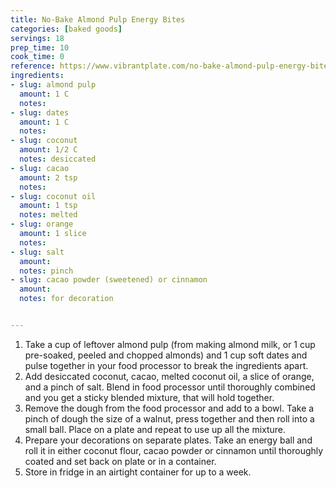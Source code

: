 ```yaml
---
title: No-Bake Almond Pulp Energy Bites
categories: [baked goods]
servings: 18
prep_time: 10
cook_time: 0
reference: https://www.vibrantplate.com/no-bake-almond-pulp-energy-bites-vegan/#mv-creation-74-jtr
ingredients:
- slug: almond pulp
  amount: 1 C
  notes:
- slug: dates
  amount: 1 C
  notes:
- slug: coconut
  amount: 1/2 C
  notes: desiccated
- slug: cacao
  amount: 2 tsp
  notes:
- slug: coconut oil
  amount: 1 tsp
  notes: melted
- slug: orange
  amount: 1 slice
  notes:
- slug: salt
  amount:
  notes: pinch
- slug: cacao powder (sweetened) or cinnamon
  amount:
  notes: for decoration


---
```


1. Take a cup of leftover almond pulp (from making almond milk, or 1 cup pre-soaked, peeled and chopped almonds) and 1 cup soft dates and pulse together in your food processor to break the ingredients apart.
2. Add desiccated coconut, cacao, melted coconut oil, a slice of orange, and a pinch of salt. Blend in food processor until thoroughly combined and you get a sticky blended mixture, that will hold together.
3. Remove the dough from the food processor and add to a bowl. Take a pinch of dough the size of a walnut, press together and then roll into a small ball. Place on a plate and repeat to use up all the mixture.
4. Prepare your decorations on separate plates. Take an energy ball and roll it in either coconut flour, cacao powder or cinnamon until thoroughly coated and set back on plate or in a container.
5. Store in fridge in an airtight container for up to a week.